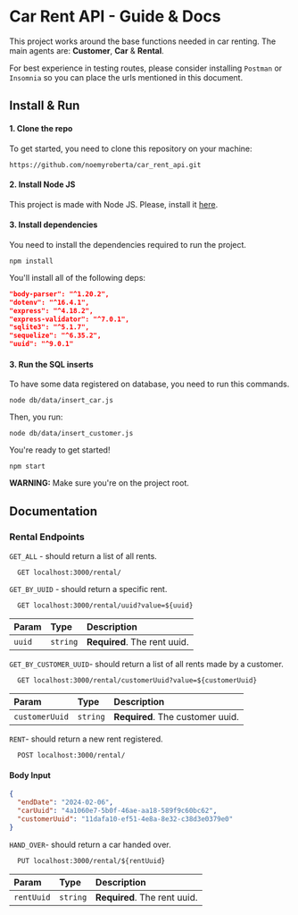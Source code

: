 
# Car Rent API - Guide & Docs

This project works around the base functions needed in car renting. The main agents are: **Customer**, **Car** & **Rental**.

For best experience in testing routes, please consider installing `Postman` or `Insomnia` so you can place the urls mentioned in this document.

## Install & Run

#### 1. Clone the repo

To get started, you need to clone this repository on your machine:

```https://github.com/noemyroberta/car_rent_api.git```

#### 2. Install Node JS

This project is made with Node JS. Please, install it [here](https://nodejs.org/dist/v21.6.1/node-v21.6.1-linux-x64.tar.xz).

#### 3. Install dependencies

You need to install the dependencies required to run the project.

```npm install```

You'll install all of the following deps:

```json
"body-parser": "^1.20.2",
"dotenv": "^16.4.1",
"express": "^4.18.2",
"express-validator": "^7.0.1",
"sqlite3": "^5.1.7",
"sequelize": "^6.35.2",
"uuid": "^9.0.1"
```

#### 3. Run the SQL inserts

To have some data registered on database, you need to run this commands. 

`node db/data/insert_car.js`

Then, you run:

`node db/data/insert_customer.js`

You're ready to get started!

`npm start`

**WARNING:** Make sure you're on the project root.

## Documentation

### Rental Endpoints

`GET_ALL` - should return a list of all rents.

```http
  GET localhost:3000/rental/
```

`GET_BY_UUID` - should return a specific rent.

```http
  GET localhost:3000/rental/uuid?value=${uuid}
```

| Param   | Type       | Description                                   |
| :---------- | :--------- | :------------------------------------------ |
| `uuid`      | `string` | **Required**. The rent uuid. |

`GET_BY_CUSTOMER_UUID`- should return a list of all rents made by a customer.

```http
  GET localhost:3000/rental/customerUuid?value=${customerUuid}
```

| Param   | Type       | Description                                   |
| :---------- | :--------- | :------------------------------------------ |
| `customerUuid`      | `string` | **Required**. The customer uuid. |

`RENT`- should return a new rent registered.

```http
  POST localhost:3000/rental/
```

#### Body Input

```json
{
  "endDate": "2024-02-06",
  "carUuid": "4a1060e7-5b0f-46ae-aa18-589f9c60bc62",
  "customerUuid": "11dafa10-ef51-4e8a-8e32-c38d3e0379e0"
}
```

`HAND_OVER`- should return a car handed over.

```http
  PUT localhost:3000/rental/${rentUuid}
```

| Param   | Type       | Description                                   |
| :---------- | :--------- | :------------------------------------------ |
| `rentUuid`      | `string` | **Required**. The rent uuid. |
